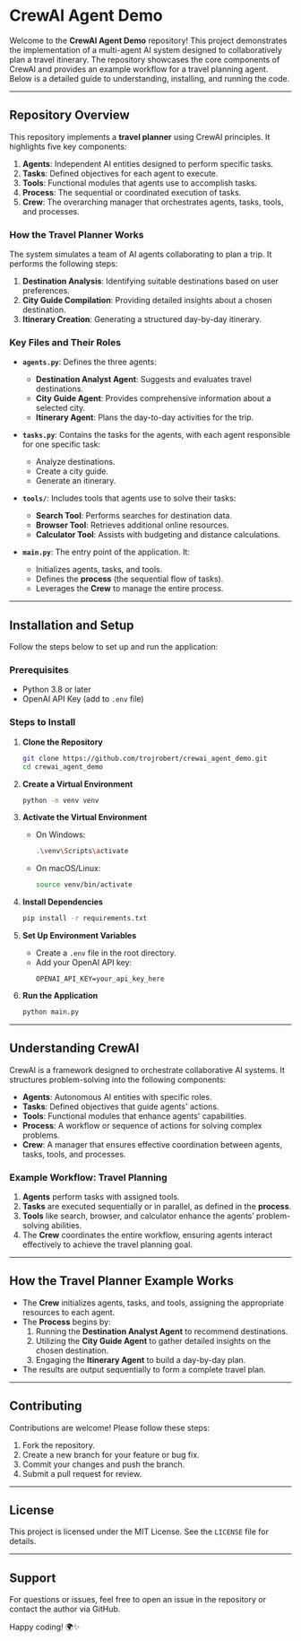 # CrewAI Agent Demo

Welcome to the **CrewAI Agent Demo** repository! This project demonstrates the implementation of a multi-agent AI system designed to collaboratively plan a travel itinerary. The repository showcases the core components of CrewAI and provides an example workflow for a travel planning agent. Below is a detailed guide to understanding, installing, and running the code.

---

## **Repository Overview**

This repository implements a **travel planner** using CrewAI principles. It highlights five key components:

1. **Agents**: Independent AI entities designed to perform specific tasks.
2. **Tasks**: Defined objectives for each agent to execute.
3. **Tools**: Functional modules that agents use to accomplish tasks.
4. **Process**: The sequential or coordinated execution of tasks.
5. **Crew**: The overarching manager that orchestrates agents, tasks, tools, and processes.

### **How the Travel Planner Works**

The system simulates a team of AI agents collaborating to plan a trip. It performs the following steps:
1. **Destination Analysis**: Identifying suitable destinations based on user preferences.
2. **City Guide Compilation**: Providing detailed insights about a chosen destination.
3. **Itinerary Creation**: Generating a structured day-by-day itinerary.

### **Key Files and Their Roles**

- **`agents.py`**: Defines the three agents:
  - **Destination Analyst Agent**: Suggests and evaluates travel destinations.
  - **City Guide Agent**: Provides comprehensive information about a selected city.
  - **Itinerary Agent**: Plans the day-to-day activities for the trip.
  
- **`tasks.py`**: Contains the tasks for the agents, with each agent responsible for one specific task:
  - Analyze destinations.
  - Create a city guide.
  - Generate an itinerary.

- **`tools/`**: Includes tools that agents use to solve their tasks:
  - **Search Tool**: Performs searches for destination data.
  - **Browser Tool**: Retrieves additional online resources.
  - **Calculator Tool**: Assists with budgeting and distance calculations.

- **`main.py`**: The entry point of the application. It:
  - Initializes agents, tasks, and tools.
  - Defines the **process** (the sequential flow of tasks).
  - Leverages the **Crew** to manage the entire process.

---

## **Installation and Setup**

Follow the steps below to set up and run the application:

### **Prerequisites**
- Python 3.8 or later
- OpenAI API Key (add to `.env` file)

### **Steps to Install**

1. **Clone the Repository**
   ```bash
   git clone https://github.com/trojrobert/crewai_agent_demo.git
   cd crewai_agent_demo
   ```

2. **Create a Virtual Environment**
   ```bash
   python -m venv venv
   ```

3. **Activate the Virtual Environment**
   - On Windows:
     ```bash
     .\venv\Scripts\activate
     ```
   - On macOS/Linux:
     ```bash
     source venv/bin/activate
     ```

4. **Install Dependencies**
   ```bash
   pip install -r requirements.txt
   ```

5. **Set Up Environment Variables**
   - Create a `.env` file in the root directory.
   - Add your OpenAI API key:
     ```
     OPENAI_API_KEY=your_api_key_here
     ```

6. **Run the Application**
   ```bash
   python main.py
   ```

---

## **Understanding CrewAI**

CrewAI is a framework designed to orchestrate collaborative AI systems. It structures problem-solving into the following components:

- **Agents**: Autonomous AI entities with specific roles.
- **Tasks**: Defined objectives that guide agents' actions.
- **Tools**: Functional modules that enhance agents' capabilities.
- **Process**: A workflow or sequence of actions for solving complex problems.
- **Crew**: A manager that ensures effective coordination between agents, tasks, tools, and processes.

### **Example Workflow: Travel Planning**

1. **Agents** perform tasks with assigned tools.
2. **Tasks** are executed sequentially or in parallel, as defined in the **process**.
3. **Tools** like search, browser, and calculator enhance the agents’ problem-solving abilities.
4. The **Crew** coordinates the entire workflow, ensuring agents interact effectively to achieve the travel planning goal.

---

## **How the Travel Planner Example Works**

- The **Crew** initializes agents, tasks, and tools, assigning the appropriate resources to each agent.
- The **Process** begins by:
  1. Running the **Destination Analyst Agent** to recommend destinations.
  2. Utilizing the **City Guide Agent** to gather detailed insights on the chosen destination.
  3. Engaging the **Itinerary Agent** to build a day-by-day plan.
- The results are output sequentially to form a complete travel plan.

---

## **Contributing**

Contributions are welcome! Please follow these steps:

1. Fork the repository.
2. Create a new branch for your feature or bug fix.
3. Commit your changes and push the branch.
4. Submit a pull request for review.

---

## **License**

This project is licensed under the MIT License. See the `LICENSE` file for details.

---

## **Support**

For questions or issues, feel free to open an issue in the repository or contact the author via GitHub.

Happy coding! 🌍✨
